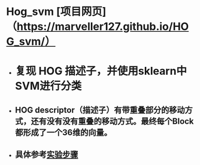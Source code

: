 # Hog_svm [项目网页]（https://marveller127.github.io/HOG_svm/）
* # 复现 HOG 描述子，并使用sklearn中SVM进行分类
* ## HOG descriptor（描述子）有带重叠部分的移动方式，还有没有没有重叠的移动方式。最终每个Block都形成了一个36维的向量。
* ## 具体参考[实验步骤](https://github.com/marveller127/HOG_svm/blob/master/%E5%AE%9E%E9%AA%8C%E6%AD%A5%E9%AA%A4.md)
